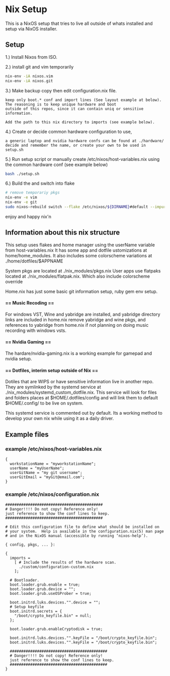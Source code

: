 # Nix Setup

This is a NixOS setup that tries to live all outside of whats installed and setup via NixOS installer.

## Setup
1.) Install Nixos from ISO.

2.) install git and vim temporarily
```bash
nix-env -iA nixos.vim
nix-env -iA nixos.git
```

3.) Make backup copy then edit configuration.nix file.

```
keep only boot.* conf and import lines (See layout example at below).
The reasoning is to keep unique hardware and boot
outside of this repos, since it can contain uniq or sensitive information.

Add the path to this nix directory to imports (see example below).
```

4.) Create or decide common hardware configuration to use,
```
a generic laptop and nvidia hardware confs can be found at ./hardware/
decide and remember the name, or create your own to be used in setup.sh
```

5.) Run setup script or manually create /etc/nixos/host-variables.nix using the common hardware conf (see example below)
```bash
bash ./setup.sh
```

6.) Build the and switch into flake
```bash
# remove temporariy pkgs
nix-env -e vim
nix-env -e git
sudo nixos-rebuild switch --flake /etc/nixos/${DIRNAME}#default --impure
```

enjoy and happy nix'n


## Information about this nix structure

This setup uses flakes and home manager using the userName variable from host-variables.nix
It has some app and dotfile ustomizations at home/home_modules.
It also includes some colorscheme variations at ./home/dotfiles/$APPNAME

System pkgs are located at ./nix_modules/pkgs.nix
User apps use flatpaks located at ./nix_modules/flatpak.nix.
Which also include colorscheme override

Home.nix has just some basic git information setup, ruby gem env setup.

#### == Music Recoding ==
For windows VST, Wine and yabridge are installed, and yabridge directory links are included in home.nix
remove yabridge and wine pkgs, and references to yabridge from home.nix if not planning on doing music
recording with windows vsts.

#### == Nvidia Gaming ==
The hardare/nvidia-gaming.nix is a working example for gamepad and nvidia setup.

#### == Dotfiles, interim setup outside of Nix ==
Dotiles that are WIPS or have sensitive information live in another repo.
They are symlinked by the systemd service at ./nix_modules/systemd_custom_dotfile.nix.
This service will look for files and folders places at $HOME/.dotfiles/config
and will link them to default $HOME/.config/ to be live on system.

This systemd service is commented out by default.
Its a working method to develop your own nix while using it as a daily driver.


## Example files

### example /etc/nixos/host-variables.nix
```
{
  workstationName = "myworkstationName";
  userName = "myUserName";
  userGitName = "my git username";
  userGitEmail = "myGit@email.com";
}
```


### example /etc/nixos/configuration.nix
```
###########################################
# Danger!!!! Do not copy! Reference only!
just reference to show the conf lines to keep.
###########################################

# Edit this configuration file to define what should be installed on
# your system.  Help is available in the configuration.nix(5) man page
# and in the NixOS manual (accessible by running ‘nixos-help’).

{ config, pkgs, ... }:

{
  imports =
    [ # Include the results of the hardware scan.
      ./custom/configuration-custom.nix
    ];

  # Bootloader.
  boot.loader.grub.enable = true;
  boot.loader.grub.device = "";
  boot.loader.grub.useOSProber = true;

  boot.initrd.luks.devices."".device = "";
  # Setup keyfile
  boot.initrd.secrets = {
    "/boot/crypto_keyfile.bin" = null;
  };

  boot.loader.grub.enableCryptodisk = true;

  boot.initrd.luks.devices."".keyFile = "/boot/crypto_keyfile.bin";
  boot.initrd.luks.devices."".keyFile = "/boot/crypto_keyfile.bin";

  ###########################################
  # Danger!!!! Do not copy! Reference only!
  just reference to show the conf lines to keep.
  ###########################################
}

